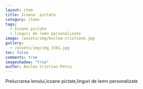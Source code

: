 ```yaml
---
layout: item
title: Icoana  pictata
category: items
tags:
  - Icoane pictate
  - linguri de lemn personalizate
image: /assets/img/buclea-cristian6.jpg
gallery:
  - /assets/img/img_3381.jpg
toc: false
comments: true
imageshadow: "true"
author: Buclea Cristian-Petru
---
```

Prelucrarea lenului,icoane pictate,linguri de lemn personalizate